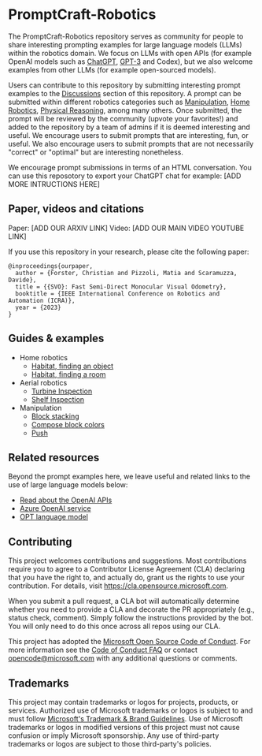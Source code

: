 # PromptCraft-Robotics

The PromptCraft-Robotics repository serves as community for people to share interesting prompting examples for large language models (LLMs) within the robotics domain.
We focus on LLMs with open APIs (for example OpenAI models such as [ChatGPT](https://openai.com/blog/chatgpt/), [GPT-3](https://openai.com/api/) and Codex), but we also welcome examples from other LLMs (for example open-sourced models).

Users can contribute to this repository by submitting interesting prompt examples to the [Discussions](https://github.com/microsoft/PromptCraft-Robotics/discussions) section of this repository. A prompt can be submitted within different robotics categories such as [Manipulation](https://github.com/microsoft/PromptCraft-Robotics/discussions/categories/llm-manipulation), [Home Robotics](https://github.com/microsoft/PromptCraft-Robotics/discussions/categories/llm-home-robots), [Physical Reasoning](https://github.com/microsoft/PromptCraft-Robotics/discussions/categories/llm-physical-reasoning), among many others.
Once submitted, the prompt will be reviewed by the community (upvote your favorites!) and added to the repository by a team of admins if it is deemed interesting and useful.
We encourage users to submit prompts that are interesting, fun, or useful. We also encourage users to submit prompts that are not necessarily "correct" or "optimal" but are interesting nonetheless.

We encourage prompt submissions in terms of an HTML conversation. You can use this reposotory to export your ChatGPT chat for example: [ADD MORE INTRUCTIONS HERE]

## Paper, videos and citations

Paper: [ADD OUR ARXIV LINK]
Video: [ADD OUR MAIN VIDEO YOUTUBE LINK]

If you use this repository in your research, please cite the following paper:

    @inproceedings{ourpaper,
      author = {Forster, Christian and Pizzoli, Matia and Scaramuzza, Davide},
      title = {{SVO}: Fast Semi-Direct Monocular Visual Odometry},
      booktitle = {IEEE International Conference on Robotics and Automation (ICRA)},
      year = {2023}
    }

## Guides & examples

* Home robotics 
  * [Habitat, finding an object](https://github.com/microsoft/PromptCraft-Robotics)
  * [Habitat, finding a room](https://github.com/microsoft/PromptCraft-Robotics)
* Aerial robotics
  * [Turbine Inspection](https://github.com/microsoft/PromptCraft-Robotics)
  * [Shelf Inspection](https://github.com/microsoft/PromptCraft-Robotics)
* Manipulation
  * [Block stacking](https://github.com/microsoft/PromptCraft-Robotics)
  * [Compose block colors](https://github.com/microsoft/PromptCraft-Robotics)
  * [Push](https://github.com/microsoft/PromptCraft-Robotics)

## Related resources

Beyond the prompt examples here, we leave useful and related links to the use of large language models below:

* [Read about the OpenAI APIs](https://openai.com/api/)
* [Azure OpenAI service](https://azure.microsoft.com/en-us/products/cognitive-services/openai-service)
* [OPT language model](https://huggingface.co/docs/transformers/model_doc/opt)

## Contributing

This project welcomes contributions and suggestions.  Most contributions require you to agree to a
Contributor License Agreement (CLA) declaring that you have the right to, and actually do, grant us
the rights to use your contribution. For details, visit https://cla.opensource.microsoft.com.

When you submit a pull request, a CLA bot will automatically determine whether you need to provide
a CLA and decorate the PR appropriately (e.g., status check, comment). Simply follow the instructions
provided by the bot. You will only need to do this once across all repos using our CLA.

This project has adopted the [Microsoft Open Source Code of Conduct](https://opensource.microsoft.com/codeofconduct/).
For more information see the [Code of Conduct FAQ](https://opensource.microsoft.com/codeofconduct/faq/) or
contact [opencode@microsoft.com](mailto:opencode@microsoft.com) with any additional questions or comments.

## Trademarks

This project may contain trademarks or logos for projects, products, or services. Authorized use of Microsoft 
trademarks or logos is subject to and must follow 
[Microsoft's Trademark & Brand Guidelines](https://www.microsoft.com/en-us/legal/intellectualproperty/trademarks/usage/general).
Use of Microsoft trademarks or logos in modified versions of this project must not cause confusion or imply Microsoft sponsorship.
Any use of third-party trademarks or logos are subject to those third-party's policies.
